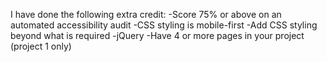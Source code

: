 
I have done the following extra credit:
-Score 75% or above on an automated accessibility audit
-CSS styling is mobile-first
-Add CSS styling beyond what is required
-jQuery
-Have 4 or more pages in your project (project 1 only)